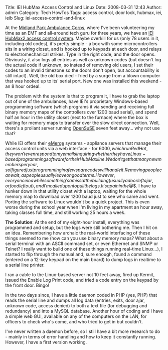 Title: IEI HubMax Access Control and Linux
Date: 2008-03-31 12:43
Author: admin
Category: Tech HowTos
Tags: access control, door lock, hubmax, iei, ieib
Slug: iei-access-control-and-linux

At the [Midland Park Ambulance
Corps](http://www.midlandparkambulance.com/), where I've been
volunteering my time as an EMT and all-around tech guru for three years,
we have an [IEI HubMax2 access control
system](http://www.ieib.com/product-details.html?id=49). Maybe overkill
for us (only 78 users in it, including old codes), it's pretty simple -
a box with some microcontrollers sits in a wiring closet, and is hooked
up to keypads at each door, and relays to electromechanical strikes.
Type in the right code, and the door opens. Obviously, it also logs all
entries as well as unknown codes (but doesn't log the actual code if
unknown, so instead of removing old users, I set their codes to an
invalid timezone so the doors don't open, but accountability is still
intact). Well, the old box died - fried by a surge from a blown computer
that was hooked up to its' serial port. New one was installed this
weekend - an 8 hour ordeal.

The problem with the system is that to program it, I have to grab the
laptop out of one of the ambulances, have IEI's proprietary
Windows-based programming software (which programs it via sending and
receiving full binary memory maps of the controllers over 1200 baud
serial), and spend half an hour in the utility closet (next to the
furnace) where the box is waiting for memory maps to transfer over the
slow direct connection. Well, there's a proliant server running
[OpenSuSE](http://www.opensuse.org/) seven feet away... why not use
that?

While IEI offers their
[eMerge](http://www.ieib.com/products-browser-managed.html) systems -
appliance servers that manage their access control units via a web
interface - for $6000, which run RedHat, they won't even respond to my
emails inquiring whether they have Linux-based programming software for
their HubMax line. We don't get that many new members per year, so I
figured just programming in a few spare codes will handle it. Removing
people can wait, as people usually leave on good terms. However, every
once in a while something's amiss at the building (usually a door left
ajar, or food left out), and I'm called upon to pull the logs. It's a
pain in the @$$. I have to hunker down in that utility closet with a
laptop, waiting for the whole memory map to download over 1200 baud just
to see who came and went. Porting the software to Linux wouldn't be a
quick project. This is even worse during the school year when I'm living
in my apartment an hour away, taking classes full time, and still
working 25 hours a week.

**The Solution**: At the end of my
eight-hour install, everything was programmed and setup, but the logs
were still bothering me. Then I hit on an idea. Remembering how archaic
the real-world interfacing of these things seemed to me (how can you use
binary memory maps? What about a serial terminal with an ASCII command
set, or even Ethernet and SNMP or Telnet? I really want to build one of
these things running real-time Linux...), I started to flip through the
manual and, sure enough, found a command (entered on a 12-key keypad on
the main board) to dump logs in realtime to a serial line printer.

I ran a cable to the Linux-based server not 10 feet away, fired up
Kermit, issued the Enable Log Print code, and tried a code entry on the
keypad by the front door. Bingo!

In the two days since, I have a little daemon coded in PHP (yes, PHP)
that reads the serial line and dumps all log data (entries, exits, door
ajar, unknown code, access denied) to both a text file (for debugging
and redundancy) and into a MySQL database. Another hour of coding and I
have a simple web GUI, available on any of the computers on the LAN, for
officers to check who's come, and who tried to get in but couldn't.

I've never written a daemon before, so I still have a bit more research
to do - mainly in terms of error handling and how to keep it constantly
running. However, I have a first version working.
